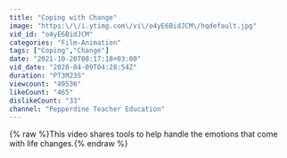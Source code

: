 ```yaml
---
title: "Coping with Change"
image: "https:\/\/i.ytimg.com\/vi\/o4yE6BidJCM\/hqdefault.jpg"
vid_id: "o4yE6BidJCM"
categories: "Film-Animation"
tags: ["Coping","Change"]
date: "2021-10-20T08:17:18+03:00"
vid_date: "2020-04-09T04:28:54Z"
duration: "PT3M23S"
viewcount: "49536"
likeCount: "465"
dislikeCount: "33"
channel: "Pepperdine Teacher Education"
---
```

{% raw %}This video shares tools to help handle the emotions that come with life changes.{% endraw %}
